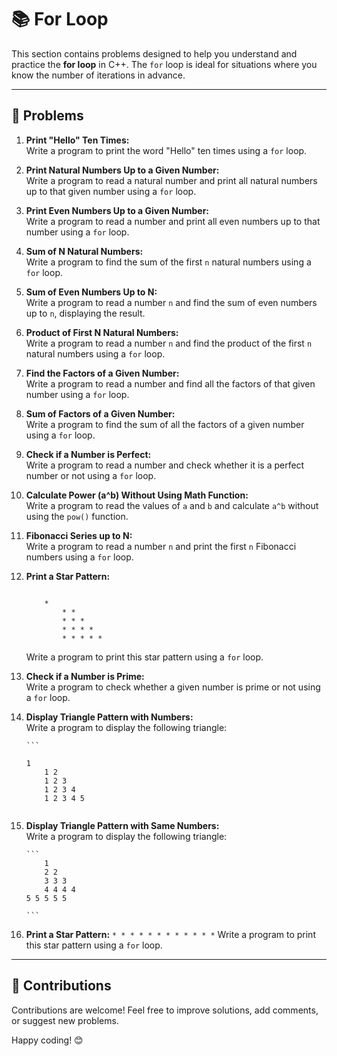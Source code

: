 # 📚 For Loop

This section contains problems designed to help you understand and practice the **for loop** in C++. The `for` loop is ideal for situations where you know the number of iterations in advance.

---

## 🚀 Problems

1. **Print "Hello" Ten Times:**  
   Write a program to print the word "Hello" ten times using a `for` loop.

2. **Print Natural Numbers Up to a Given Number:**  
   Write a program to read a natural number and print all natural numbers up to that given number using a `for` loop.

3. **Print Even Numbers Up to a Given Number:**  
   Write a program to read a number and print all even numbers up to that number using a `for` loop.

4. **Sum of N Natural Numbers:**  
   Write a program to find the sum of the first `n` natural numbers using a `for` loop.

5. **Sum of Even Numbers Up to N:**  
   Write a program to read a number `n` and find the sum of even numbers up to `n`, displaying the result.

6. **Product of First N Natural Numbers:**  
   Write a program to read a number `n` and find the product of the first `n` natural numbers using a `for` loop.

7. **Find the Factors of a Given Number:**  
   Write a program to read a number and find all the factors of that given number using a `for` loop.

8. **Sum of Factors of a Given Number:**  
   Write a program to find the sum of all the factors of a given number using a `for` loop.

9. **Check if a Number is Perfect:**  
   Write a program to read a number and check whether it is a perfect number or not using a `for` loop.

10. **Calculate Power (a^b) Without Using Math Function:**  
    Write a program to read the values of `a` and `b` and calculate `a^b` without using the `pow()` function.

11. **Fibonacci Series up to N:**  
    Write a program to read a number `n` and print the first `n` Fibonacci numbers using a `for` loop.

12. **Print a Star Pattern:**
    ```

	    *
    	    * *
    	    * * *
            * * * *
            * * * * *

    ```

    Write a program to print this star pattern using a `for` loop.

13. **Check if a Number is Prime:**  
    Write a program to check whether a given number is prime or not using a `for` loop.

14. **Display Triangle Pattern with Numbers:**  
    Write a program to display the following triangle:

    	```

	    1
    	    1 2
    	    1 2 3
            1 2 3 4
            1 2 3 4 5
   
	 ```

15. **Display Triangle Pattern with Same Numbers:**  
    Write a program to display the following triangle:

	    ```
    		1
    		2 2
    		3 3 3
    		4 4 4 4
   		5 5 5 5 5

	    ```

16. **Print a Star Pattern:**
    	```
    		*
    		* *
    		* * *
    		* * *
    		* * *
    	```
    Write a program to print this star pattern using a `for` loop.

---

## 🤝 Contributions

Contributions are welcome! Feel free to improve solutions, add comments, or suggest new problems.

Happy coding! 😊
